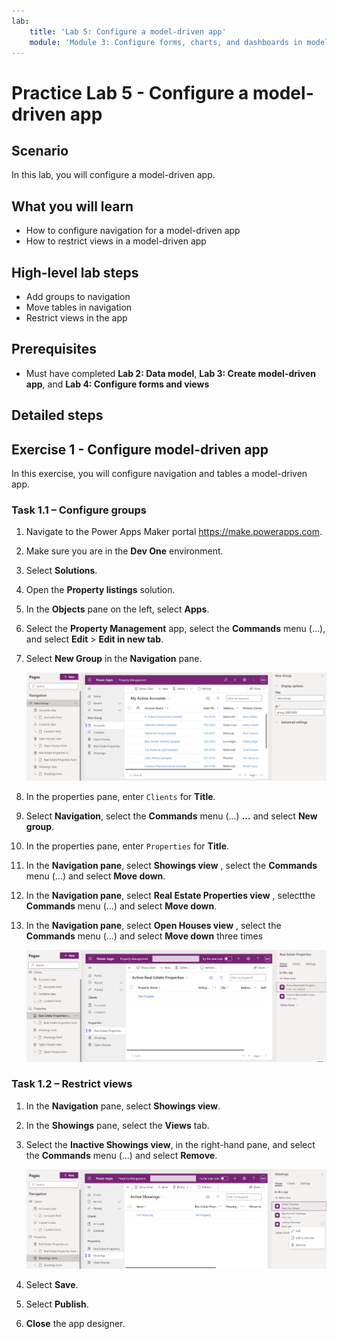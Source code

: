 ```yaml
---
lab:
    title: 'Lab 5: Configure a model-driven app'
    module: 'Module 3: Configure forms, charts, and dashboards in model-driven apps'
---
```


# Practice Lab 5 - Configure a model-driven app

## Scenario

In this lab, you will configure a model-driven app.

## What you will learn

- How to configure navigation for a model-driven app
- How to restrict views in a model-driven app

## High-level lab steps

- Add groups to navigation
- Move tables in navigation
- Restrict views in the app
  
## Prerequisites

- Must have completed **Lab 2: Data model**, **Lab 3: Create model-driven app**, and **Lab 4: Configure forms and views**

## Detailed steps

## Exercise 1 - Configure model-driven app

In this exercise, you will configure navigation and tables a model-driven app.

### Task 1.1 – Configure groups

1. Navigate to the Power Apps Maker portal <https://make.powerapps.com>.

1. Make sure you are in the **Dev One** environment.

1. Select **Solutions**.

1. Open the **Property listings** solution.

1. In the **Objects** pane on the left, select **Apps**.

1. Select the **Property Management** app, select the **Commands** menu (...), and select **Edit** > **Edit in new tab**.

1. Select **New Group** in the **Navigation** pane.

    ![Screenshot of model-driven app group.](../media/mda-group.png)

1. In the properties pane, enter `Clients` for **Title**.

1. Select **Navigation**, select the **Commands** menu (...) **...** and select **New group**.

1. In the properties pane, enter `Properties` for **Title**.

1. In the **Navigation pane**, select **Showings view** , select the **Commands** menu (...) and select **Move down**.

1. In the **Navigation pane**, select **Real Estate Properties view** , selectthe **Commands** menu (...) and select **Move down**.

1. In the **Navigation pane**, select **Open Houses view** , select the **Commands** menu (...) and select **Move down** three times

    ![Screenshot of model-driven app designer with navigation.](../media/mda-navigation.png)

### Task 1.2 – Restrict views

1. In the **Navigation** pane, select **Showings view**.

1. In the **Showings** pane, select the **Views** tab.

1. Select the **Inactive Showings view**, in the right-hand pane, and select the **Commands** menu (...) and select **Remove**.

    ![Screenshot of removing a view in the model-driven app designer.](../media/mda-remove-view.png)

1. Select **Save**.

1. Select **Publish**.

1. **Close** the app designer.
